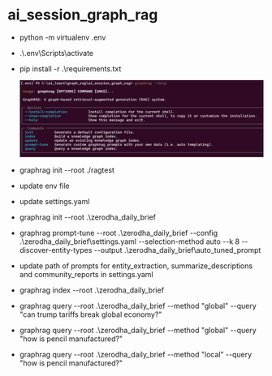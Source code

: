 # ai_session_graph_rag

- python -m virtualenv .env  

- .\\.env\Scripts\activate  

- pip install -r .\requirements.txt  

    ![GraphRAG Help](./img/graphrag_help.png)

- graphrag init --root ./ragtest

- update env file

- update settings.yaml

- graphrag init --root .\zerodha_daily_brief

- graphrag prompt-tune --root .\zerodha_daily_brief --config .\zerodha_daily_brief\settings.yaml --selection-method auto --k 8 --discover-entity-types --output .\zerodha_daily_brief\auto_tuned_prompt

- update path of prompts for entity_extraction, summarize_descriptions and community_reports in settings.yaml

- graphrag index --root .\zerodha_daily_brief

- graphrag query --root .\zerodha_daily_brief --method "global" --query "can trump tariffs break global economy?"

- graphrag query --root .\zerodha_daily_brief --method "global" --query "how is pencil manufactured?"

- graphrag query --root .\zerodha_daily_brief --method "local" --query "how is pencil manufactured?"
